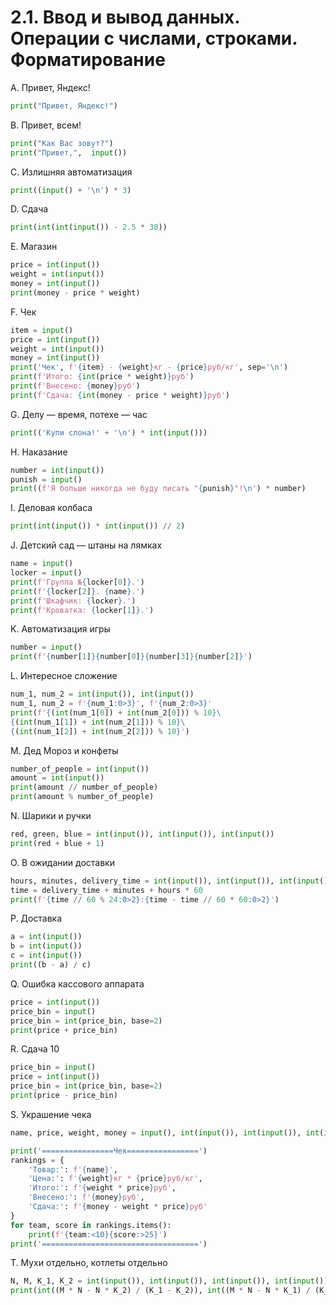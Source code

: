 # 2.1. Ввод и вывод данных. Операции с числами, строками. Форматирование

A. Привет, Яндекс!
```python
print("Привет, Яндекс!")    
```
B. Привет, всем!
```python
print("Как Вас зовут?")
print("Привет,",  input())
```
C. Излишняя автоматизация
```python
print((input() + '\n') * 3)
```
D. Сдача
```python
print(int(int(input()) - 2.5 * 38))
```
E. Магазин
```python
price = int(input())
weight = int(input())
money = int(input())
print(money - price * weight)
```
F. Чек
```python
item = input()
price = int(input())
weight = int(input())
money = int(input())
print('Чек', f'{item} - {weight}кг - {price}руб/кг', sep='\n')
print(f'Итого: {int(price * weight)}руб')
print(f'Внесено: {money}руб')
print(f'Сдача: {int(money - price * weight)}руб')
```
G. Делу — время, потехе — час
```python
print(('Купи слона!' + '\n') * int(input()))
```
H. Наказание
```python
number = int(input())
punish = input()
print((f'Я больше никогда не буду писать "{punish}"!\n') * number)
```
I. Деловая колбаса
```python
print(int(input()) * int(input()) // 2)
```
J. Детский сад — штаны на лямках
```python
name = input()
locker = input()
print(f'Группа №{locker[0]}.')
print(f'{locker[2]}. {name}.')
print(f'Шкафчик: {locker}.')
print(f'Кроватка: {locker[1]}.')
```
K. Автоматизация игры
```python
number = input()
print(f'{number[1]}{number[0]}{number[3]}{number[2]}')
```
L. Интересное сложение
```python
num_1, num_2 = int(input()), int(input())
num_1, num_2 = f'{num_1:0>3}', f'{num_2:0>3}'
print(f'{(int(num_1[0]) + int(num_2[0])) % 10}\
{(int(num_1[1]) + int(num_2[1])) % 10}\
{(int(num_1[2]) + int(num_2[2])) % 10}')
```
M. Дед Мороз и конфеты
```python
number_of_people = int(input())
amount = int(input())
print(amount // number_of_people)
print(amount % number_of_people)
```
N. Шарики и ручки
```python
red, green, blue = int(input()), int(input()), int(input())
print(red + blue + 1)
```
O. В ожидании доставки
```python
hours, minutes, delivery_time = int(input()), int(input()), int(input())
time = delivery_time + minutes + hours * 60
print(f'{time // 60 % 24:0>2}:{time - time // 60 * 60:0>2}')
```

P. Доставка
```python
a = int(input())
b = int(input())
c = int(input())
print((b - a) / c)
```
Q. Ошибка кассового аппарата
```python
price = int(input())
price_bin = input()
price_bin = int(price_bin, base=2)
print(price + price_bin)
```
R. Сдача 10
```python
price_bin = input()
price = int(input())
price_bin = int(price_bin, base=2)
print(price - price_bin)
```

S. Украшение чека
```python
name, price, weight, money = input(), int(input()), int(input()), int(input())

print('================Чек================')
rankings = {
    'Товар:': f'{name}',
    'Цена:': f'{weight}кг * {price}руб/кг',
    'Итого:': f'{weight * price}руб',
    'Внесено:': f'{money}руб',
    'Сдача:': f'{money - weight * price}руб'
}
for team, score in rankings.items():
    print(f'{team:<10}{score:>25}')
print('===================================')
```
T. Мухи отдельно, котлеты отдельно
```python
N, M, K_1, K_2 = int(input()), int(input()), int(input()), int(input())
print(int((M * N - N * K_2) / (K_1 - K_2)), int((M * N - N * K_1) / (K_2 - K_1)))
```
